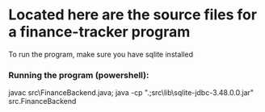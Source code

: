 # Located here are the source files for a finance-tracker program

To run the program, make sure you have sqlite installed

### Running the program (powershell):
javac src\FinanceBackend.java; java -cp ".;src\lib\sqlite-jdbc-3.48.0.0.jar" src.FinanceBackend